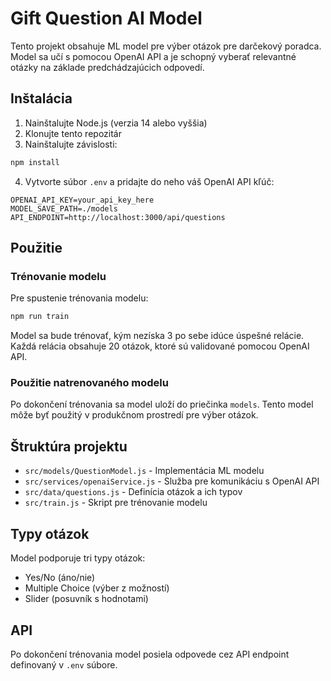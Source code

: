 # Gift Question AI Model

Tento projekt obsahuje ML model pre výber otázok pre darčekový poradca. Model sa učí s pomocou OpenAI API a je schopný vyberať relevantné otázky na základe predchádzajúcich odpovedí.

## Inštalácia

1. Nainštalujte Node.js (verzia 14 alebo vyššia)
2. Klonujte tento repozitár
3. Nainštalujte závislosti:
```bash
npm install
```
4. Vytvorte súbor `.env` a pridajte do neho váš OpenAI API kľúč:
```
OPENAI_API_KEY=your_api_key_here
MODEL_SAVE_PATH=./models
API_ENDPOINT=http://localhost:3000/api/questions
```

## Použitie

### Trénovanie modelu

Pre spustenie trénovania modelu:
```bash
npm run train
```

Model sa bude trénovať, kým nezíska 3 po sebe idúce úspešné relácie. Každá relácia obsahuje 20 otázok, ktoré sú validované pomocou OpenAI API.

### Použitie natrenovaného modelu

Po dokončení trénovania sa model uloží do priečinka `models`. Tento model môže byť použitý v produkčnom prostredí pre výber otázok.

## Štruktúra projektu

- `src/models/QuestionModel.js` - Implementácia ML modelu
- `src/services/openaiService.js` - Služba pre komunikáciu s OpenAI API
- `src/data/questions.js` - Definícia otázok a ich typov
- `src/train.js` - Skript pre trénovanie modelu

## Typy otázok

Model podporuje tri typy otázok:
- Yes/No (áno/nie)
- Multiple Choice (výber z možností)
- Slider (posuvník s hodnotami)

## API

Po dokončení trénovania model posiela odpovede cez API endpoint definovaný v `.env` súbore. 